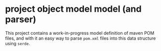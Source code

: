 # project object model model (and parser)

This project contains a work-in-progress model definition of maven POM files,
and with it an easy way to parse `pom.xml` files into this data structure using
`serde`.
